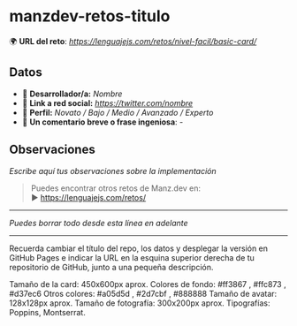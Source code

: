 # manzdev-retos-titulo

🌍 **URL del reto**: *https://lenguajejs.com/retos/nivel-facil/basic-card/*

## Datos

- 🦄 **Desarrollador/a:** *Nombre*
- 🐇 **Link a red social:** *https://twitter.com/nombre*
- 🦾 **Perfil:** *Novato / Bajo / Medio / Avanzado / Experto*
- 💬 **Un comentario breve o frase ingeniosa**: *-*

## Observaciones

*Escribe aquí tus observaciones sobre la implementación*

> Puedes encontrar otros retos de Manz.dev en: <br>▶ https://lenguajejs.com/retos/

---
*Puedes borrar todo desde esta línea en adelante*

---

Recuerda cambiar el título del repo, los datos y desplegar la versión en GitHub Pages e indicar la URL en la esquina superior derecha de tu repositorio de GitHub, junto a una pequeña descripción.

Tamaño de la card: 450x600px aprox.
Colores de fondo:  #ff3867 ,  #ffc873 ,  #d37ec6
Otros colores:  #a05d5d ,  #2d7cbf ,  #888888
Tamaño de avatar: 128x128px aprox.
Tamaño de fotografía: 300x200px aprox.
Tipografías: Poppins, Montserrat.